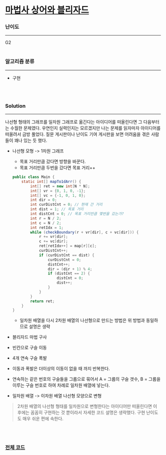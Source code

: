 # [마법사 상어와 블리자드](https://www.acmicpc.net/problem/21611)

### 난이도

***
G2
<br><br>

### 알고리즘 분류

***

* 구현

<br><br>

### Solution

***

나선형 형태의 그래프를 일차원 그래프로 옮긴다는 아이디어를 떠올린다면 그 다음부터는 수월한 문제였다. 우연인지 실력인지는 모르겠지만 나는 문제를 읽자마자 아이디어를 떠올려서 금방 풀었다. 질문 게시판이나 난이도 기여
게시판을 보면 어려움을 겪은 사람들이 꽤나 있는 듯 했다.

* 나선형 모형 -> 1차원 그래프
    * 목표 거리만큼 갔다면 방향을 바꾼다.
    * 목표 거리만큼 두번을 갔다면 목표 거리++
    ```java
    public class Main {
        static int[] mapTo1dArr() {
            int[] ret = new int[N * N];
            int[] vr = {0, 1, 0, -1};
            int[] vc = {-1, 0, 1, 0};
            int dir = 0;
            int curDistCnt = 0; // 현재 간 거리
            int dist = 1; // 목표 거리
            int distCnt = 0; // 목표 거리만큼 몇번을 갔는가?
            int r = N / 2;
            int c = N / 2;
            int retIdx = 1;
            while (checkBoundary(r + vr[dir], c + vc[dir])) {
                r += vr[dir];
                c += vc[dir];
                ret[retIdx++] = map[r][c];
                curDistCnt++;
                if (curDistCnt == dist) {
                    curDistCnt = 0;
                    distCnt++;
                    dir = (dir + 1) % 4;
                    if (distCnt == 2) {
                        distCnt = 0;
                        dist++;
                    }
                }
            }
            return ret;
        }
    }
    ```
    * 일차원 배열을 다시 2차원 배열의 나선형으로 만드는 방법은 위 방법과 동일하므로 설명은 생략

* 블리자드 마법 구사
* 빈칸으로 구슬 이동
* 4개 연속 구슬 폭발
* 이동과 폭발은 더이상의 이동이 없을 때 까지 반복한다.
* 연속하는 같은 번호의 구슬들을 그룹으로 묶어서 A = 그룹의 구슬 갯수, B = 그룹을 이루는 구슬 번호로 하여 차례로 일차원 배열에 넣는다.
* 일차원 배열 -> 이차원 배열 나선형 모양으로 변형

> 2차원 배열의 나선형 형태를 일차원으로 변형한다는 아이디어만 떠올린다면 이후에는 꼼꼼히 구현하는 것 뿐이라서 자세한 코드 설명은 생략했다. 구현 난이도도 매우 쉬운 편에 속한다.

<br><br>

### [전체 코드](https://github.com/Jungmin-Seo0527/CodingTest/blob/main/src/samsung/BOJ21611_마법사_상어와_블리자드.java)
